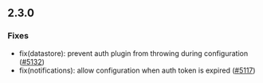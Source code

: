 ## 2.3.0

### Fixes
- fix(datastore): prevent auth plugin from throwing during configuration ([#5132](https://github.com/aws-amplify/amplify-flutter/pull/5132))
- fix(notifications): allow configuration when auth token is expired ([#5117](https://github.com/aws-amplify/amplify-flutter/pull/5117))

